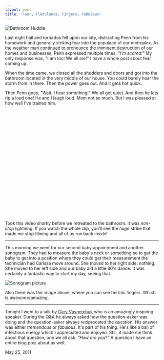```yaml
---
layout: post
title: "Fear, Flatulence, Fingers, Fabulous"
---
```


<img src="http://2010.danielsjourney.com/files/bathroom_huddle.jpg" title="Bathroom Huddle">

Last night hail and tornados fell upon our city, distracting Penn from his homework and generally striking fear into the populace of our metroplex. As [the weather man](http://twitpic.com/52522m) continued to pronounce the imminent destruction of our homes and businesses, Penn expressed multiple times, _"I'm scared!"_ My only response was, "I am too! We all are!" I have a whole post about fear coming up.

When the time came, we closed all the shudders and doors and got into the bathroom located in the very middle of our house. You could barely hear the storm from in there. Then the power goes out. And it gets hot quick.

Then Penn goes, "Wait, I hear something!" We all get quiet. And then he lets rip a loud one! He and I laugh loud. Mom not so much. But I was pleased at how well I've trained him.

<p><object width="560" height="349"><param name="movie" value="http://www.youtube.com/v/5crL6uPIuIs?fs=1&amp;hl=en_US&amp;rel=0"></param><param name="allowFullScreen" value="true"></param><param name="allowscriptaccess" value="always"></param><embed src="http://www.youtube.com/v/5crL6uPIuIs?fs=1&amp;hl=en_US&amp;rel=0" type="application/x-shockwave-flash" width="560" height="349" allowscriptaccess="always" allowfullscreen="true"></embed></object></p>

Took this video shortly before we retreated to the bathroom. It was _non-stop_ lightning. If you watch the whole clip, you'll see the _huge_ strike that made me stop filming and all of us run back inside!

<hr>

This morning we went for our second baby appointment and another sonogram. They had to measure the baby's neck or something so to get the baby to get into a position where they could get their measurement the technician had Carissa move around. She moved to her right side: nothing. She moved to her left side and our baby did a little 80's dance. It was certainly a fantastic way to start my day, seeing that.

![Sonogram picture](http://farm3.static.flickr.com/2257/5759151616_af1745a9ef.jpg)

Also there was the image above, where you can see her/his fingers. Which is awesome/amazing.

<hr>

Tonight I went to a talk by [Gary Vaynerchuk](http://garyvaynerchuk.com/) who is an amazingly inspiring speaker. During the Q&A he always asked how the question-asker was doing and the question-asker always reciprocated the question. His answer was either _tremendous_ or _fabulous_. It's part of his thing. He's like a ball of infectious energy which I appreciated and enjoyed. Still, it made me think about that question, one we all ask. _"How are you?"_ A question I have an entire blog post about as well.

<p class="date">May 25, 2011</p>